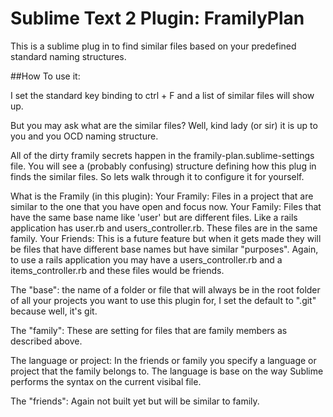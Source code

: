 # Sublime Text 2 Plugin: FramilyPlan

This is a sublime plug in to find similar files based on your predefined standard naming structures.

##How To use it:

I set the standard key binding to ctrl + F and a list of similar files will show up.

But you may ask what are the similar files? Well, kind lady (or sir) it is up to you and you OCD naming structure.

All of the dirty framily secrets happen in the framily-plan.sublime-settings file. You will see a (probably confusing) structure defining how this plug in finds the similar files. So lets walk through it to configure it for yourself.

What is the Framily (in this plugin):
  Your Framily:
    Files in a project that are similar to the one that you have open and focus now.
  Your Family:
    Files that have the same base name like 'user' but are different files. Like a rails application has user.rb and users_controller.rb. These files are in the same family.
  Your Friends:
    This is a future feature but when it gets made they will be files that have different base names but have similar "purposes". Again, to use a rails application you may have a users_controller.rb and a items_controller.rb and these files would be friends.


The "base": 
  the name of a folder or file that will always be in the root folder of all your projects you want to use this plugin for, I set the default to ".git" because well, it's git.

The "family":
  These are setting for files that are family members as described above.

  The language or project:
    In the friends or family you specify a language or project that the family belongs to. The language is base on the way Sublime performs the syntax on the current visibal file. 

The "friends":
  Again not built yet but will be similar to family.




